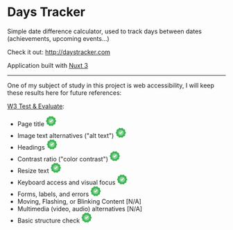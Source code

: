 # Days Tracker

Simple date difference calculator, used to track days between dates (achievements, upcoming events...)

Check it out: http://daystracker.com

Application built with [Nuxt 3](https://nuxt.com/docs)

---

One of my subject of study in this project is web accessibility, I will keep these results here for future references:


[W3 Test & Evaluate](https://www.w3.org/WAI/test-evaluate/preliminary/):

- Page title ![](success_24_24.png)
- Image text alternatives ("alt text") ![](success_24_24.png)
- Headings ![](success_24_24.png)
- Contrast ratio ("color contrast") ![](success_24_24.png)
- Resize text ![](success_24_24.png)
- Keyboard access and visual focus ![](success_24_24.png)
- Forms, labels, and errors ![](success_24_24.png)
- Moving, Flashing, or Blinking Content [N/A]
- Multimedia (video, audio) alternatives [N/A]
- Basic structure check ![](success_24_24.png)
